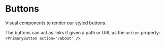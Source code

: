 # Buttons

Visual components to render our styled buttons.

The buttons can act as links if given a path or URL as the `action` property: `<PrimaryButton action="/about" />`.
